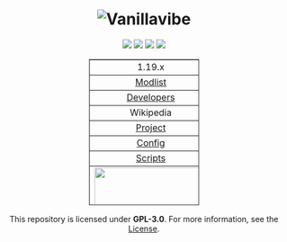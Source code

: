 <div align="center">

# ![Vanillavibe](https://user-images.githubusercontent.com/97899734/170998008-d68f9d8f-07e4-4a1e-8d8d-3b8db7c88af5.png)

[![](https://img.shields.io/badge/mod%20loader-fabric-yellow?style=flat-round)](https://fabricmc.net/)
[![](https://img.shields.io/static/v1?label=status&message=not-released&color=orange)](https://vanillavibe.website/)
[![](https://img.shields.io/static/v1?label=status&message=poor&color=pink)](https://vanillavibe.website/)
[![](https://img.shields.io/badge/License-GPLv3-blue.svg)](https://github.com/ModsforModpacks/Vanillavibe/blob/main/1.19.X/Vanillavibe/LICENSE.md)

<table style="border-collapse: collapse; width: 38.843%; height: 260px;" border="1">
<tbody>
<tr style="height: 18px;">
<td style="width: 70%; height: 18px; text-align: center;">
<div align="center">1.19.x</div>
</td>
</tr>
<tr style="height: 18px;">
<td style="width: 70%; height: 18px; text-align: center;">
<div align="center"><a href="https://github.com/ModsforModpacks/Vanillavibe/blob/main/1.19.X/Vanillavibe/MODPACK/MODLIST.md"><div align="center">Modlist</a></td>
</td>
</tr>
<tr style="height: 18px;">
<td style="width: 70%; height: 18px; text-align: center;">
<div align="center"><a href="https://github.com/ModsforModpacks/Vanillavibe/blob/main/DEVELOPERS.md"><div align="center">Developers</a></td>
</td>
</tr>
<tr style="height: 18px;">
<td style="width: 70%; height: 18px; text-align: center;">
<div align="center">Wikipedia</div>
</td>
</tr>
<tr style="height: 18px;">
<td style="width: 70%; height: 18px; text-align: center;">
<div align="center"><a href="https://github.com/ModsforModpacks/Vanillavibe"><div align="center">Project</a></td>
</td>
</tr>
<tr style="height: 18px;">
<td style="width: 70%; height: 18px; text-align: center;">
<div align="center"><a href="https://github.com/ModsforModpacks/Vanillavibe/tree/main/1.19.X/Vanillavibe/MODPACK/config"><div align="center">Config</a></td>
</td>
</tr>
<tr style="height: 18px;">
<td style="width: 70%; height: 18px; text-align: center;">
<div align="center"><a href="https://github.com/ModsforModpacks/Vanillavibe/tree/main/1.19.X/Vanillavibe/MODPACK/kubejs"><div align="center">Scripts</a></td>

</td>
</tr>
<tr style="height: 100px;">
<td style="width: 70%; height: 100px;"><a href="https://github.com/ModsforModpacks/Vanillavibe/"><img style="display: block; margin-left: auto; margin-right: auto;" src="https://i.imgur.com/o0fSkHc.png" width="200" height="115"/>
</a></td>
</tr>
</tbody>
</table>
</div>
<div align="center">
   
This repository is licensed under **GPL-3.0**. For more information, see the [License](https://github.com/ModsforModpacks/Vanillavibe/blob/main/1.19.X/Vanillavibe/LICENSE.md).
</div>
